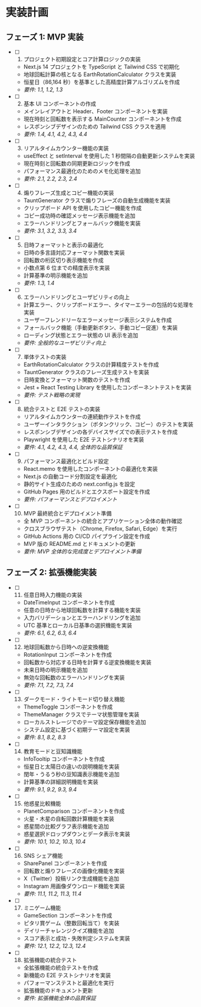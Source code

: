 # 実装計画

## フェーズ 1: MVP 実装

- [ ] 1. プロジェクト初期設定とコア計算ロジックの実装

  - Next.js 14 プロジェクトを TypeScript と Tailwind CSS で初期化
  - 地球回転計算の核となる EarthRotationCalculator クラスを実装
  - 恒星日（86,164 秒）を基準とした高精度計算アルゴリズムを作成
  - _要件: 1.1, 1.2, 1.3_

- [ ] 2. 基本 UI コンポーネントの作成

  - メインレイアウトと Header、Footer コンポーネントを実装
  - 現在時刻と回転数を表示する MainCounter コンポーネントを作成
  - レスポンシブデザインのための Tailwind CSS クラスを適用
  - _要件: 1.4, 4.1, 4.2, 4.3, 4.4_

- [ ] 3. リアルタイムカウンター機能の実装

  - useEffect と setInterval を使用した 1 秒間隔の自動更新システムを実装
  - 現在時刻と回転数の同期更新ロジックを作成
  - パフォーマンス最適化のためのメモ化処理を追加
  - _要件: 2.1, 2.2, 2.3, 2.4_

- [ ] 4. 煽りフレーズ生成とコピー機能の実装

  - TauntGenerator クラスで煽りフレーズの自動生成機能を実装
  - クリップボード API を使用したコピー機能を作成
  - コピー成功時の確認メッセージ表示機能を追加
  - エラーハンドリングとフォールバック機能を実装
  - _要件: 3.1, 3.2, 3.3, 3.4_

- [ ] 5. 日時フォーマットと表示の最適化

  - 日時の多言語対応フォーマット関数を実装
  - 回転数の桁区切り表示機能を作成
  - 小数点第 6 位までの精度表示を実装
  - 計算基準の明示機能を追加
  - _要件: 1.3, 1.4_

- [ ] 6. エラーハンドリングとユーザビリティの向上

  - 計算エラー、クリップボードエラー、タイマーエラーの包括的な処理を実装
  - ユーザーフレンドリーなエラーメッセージ表示システムを作成
  - フォールバック機能（手動更新ボタン、手動コピー促進）を実装
  - ローディング状態とエラー状態の UI 表示を追加
  - _要件: 全般的なユーザビリティ向上_

- [ ] 7. 単体テストの実装

  - EarthRotationCalculator クラスの計算精度テストを作成
  - TauntGenerator クラスのフレーズ生成テストを実装
  - 日時変換とフォーマット関数のテストを作成
  - Jest + React Testing Library を使用したコンポーネントテストを実装
  - _要件: テスト戦略の実現_

- [ ] 8. 統合テストと E2E テストの実装

  - リアルタイムカウンターの連続動作テストを作成
  - ユーザーインタラクション（ボタンクリック、コピー）のテストを実装
  - レスポンシブデザインの各デバイスサイズでの表示テストを作成
  - Playwright を使用した E2E テストシナリオを実装
  - _要件: 4.1, 4.2, 4.3, 4.4, 全体的な品質保証_

- [ ] 9. パフォーマンス最適化とビルド設定

  - React.memo を使用したコンポーネントの最適化を実装
  - Next.js の自動コード分割設定を最適化
  - 静的サイト生成のための next.config.js を設定
  - GitHub Pages 用のビルドとエクスポート設定を作成
  - _要件: パフォーマンスとデプロイメント_

- [ ] 10. MVP 最終統合とデプロイメント準備
  - 全 MVP コンポーネントの統合とアプリケーション全体の動作確認
  - クロスブラウザテスト（Chrome, Firefox, Safari, Edge）を実行
  - GitHub Actions 用の CI/CD パイプライン設定を作成
  - MVP 版の README.md とドキュメントの更新
  - _要件: MVP 全体的な完成度とデプロイメント準備_

## フェーズ 2: 拡張機能実装

- [ ] 11. 任意日時入力機能の実装

  - DateTimeInput コンポーネントを作成
  - 任意の日時から地球回転数を計算する機能を実装
  - 入力バリデーションとエラーハンドリングを追加
  - UTC 基準とローカル日基準の選択機能を実装
  - _要件: 6.1, 6.2, 6.3, 6.4_

- [ ] 12. 地球回転数から日時への逆変換機能

  - RotationInput コンポーネントを作成
  - 回転数から対応する日時を計算する逆変換機能を実装
  - 未来日時の明示機能を追加
  - 無効な回転数のエラーハンドリングを実装
  - _要件: 7.1, 7.2, 7.3, 7.4_

- [ ] 13. ダークモード・ライトモード切り替え機能

  - ThemeToggle コンポーネントを作成
  - ThemeManager クラスでテーマ状態管理を実装
  - ローカルストレージでのテーマ設定保存機能を追加
  - システム設定に基づく初期テーマ設定を実装
  - _要件: 8.1, 8.2, 8.3_

- [ ] 14. 教育モードと豆知識機能

  - InfoTooltip コンポーネントを作成
  - 恒星日と太陽日の違いの説明機能を実装
  - 閏年・うるう秒の豆知識表示機能を追加
  - 計算基準の詳細説明機能を実装
  - _要件: 9.1, 9.2, 9.3, 9.4_

- [ ] 15. 他惑星比較機能

  - PlanetComparison コンポーネントを作成
  - 火星・木星の自転回数計算機能を実装
  - 惑星間の比較グラフ表示機能を追加
  - 惑星選択ドロップダウンとデータ表示を実装
  - _要件: 10.1, 10.2, 10.3, 10.4_

- [ ] 16. SNS シェア機能

  - SharePanel コンポーネントを作成
  - 回転数と煽りフレーズの画像化機能を実装
  - X（Twitter）投稿リンク生成機能を追加
  - Instagram 用画像ダウンロード機能を実装
  - _要件: 11.1, 11.2, 11.3, 11.4_

- [ ] 17. ミニゲーム機能

  - GameSection コンポーネントを作成
  - ピタリ賞ゲーム（整数回転当て）を実装
  - デイリーチャレンジクイズ機能を追加
  - スコア表示と成功・失敗判定システムを実装
  - _要件: 12.1, 12.2, 12.3, 12.4_

- [ ] 18. 拡張機能の統合テスト
  - 全拡張機能の統合テストを作成
  - 新機能の E2E テストシナリオを実装
  - パフォーマンステストと最適化を実行
  - 拡張機能のドキュメント更新
  - _要件: 拡張機能全体の品質保証_
